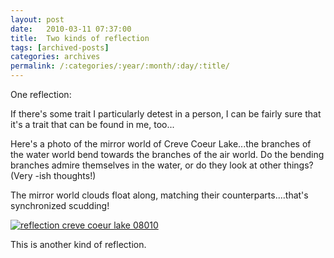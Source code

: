 ```yaml
---
layout: post
date:	2010-03-11 07:37:00
title:  Two kinds of reflection
tags: [archived-posts]
categories: archives
permalink: /:categories/:year/:month/:day/:title/
---
```

One reflection:


If there's some trait  I particularly detest in a person, I can be fairly sure that it's a trait that can be found in me, too...


Here's a photo of the mirror world of Creve Coeur Lake...the branches of the water world bend towards the branches of the air world. Do the bending branches admire themselves in the water, or do they look at other things? (Very <lj user="asakiyume">-ish thoughts!)

The mirror world clouds float along, matching their counterparts....that's synchronized scudding!


<a href="http://s967.photobucket.com/albums/ae160/pedoral/?action=view&current=IMG_2535.jpg" target="_blank"><img src="http://i967.photobucket.com/albums/ae160/pedoral/IMG_2535.jpg" border="0" alt="reflection creve coeur lake 08010"></a>

This is another kind of reflection.
